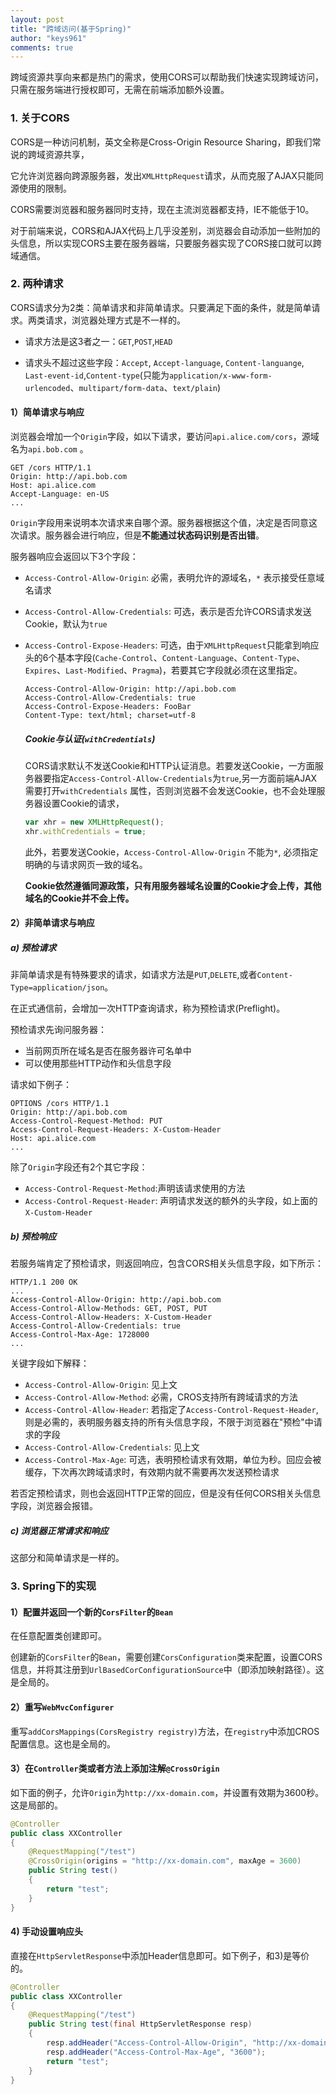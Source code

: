 ```yaml
---
layout: post
title: "跨域访问(基于Spring)"
author: "keys961"
comments: true
---
```


跨域资源共享向来都是热门的需求，使用CORS可以帮助我们快速实现跨域访问，只需在服务端进行授权即可，无需在前端添加额外设置。

### 1. 关于CORS

CORS是一种访问机制，英文全称是Cross-Origin Resource Sharing，即我们常说的跨域资源共享，

它允许浏览器向跨源服务器，发出`XMLHttpRequest`请求，从而克服了AJAX只能同源使用的限制。

CORS需要浏览器和服务器同时支持，现在主流浏览器都支持，IE不能低于10。

对于前端来说，CORS和AJAX代码上几乎没差别，浏览器会自动添加一些附加的头信息，所以实现CORS主要在服务器端，只要服务器实现了CORS接口就可以跨域通信。

### 2. 两种请求

CORS请求分为2类：简单请求和非简单请求。只要满足下面的条件，就是简单请求。两类请求，浏览器处理方式是不一样的。

- 请求方法是这3者之一：`GET`,`POST`,`HEAD`

- 请求头不超过这些字段：`Accept`, `Accept-language`, `Content-languange`, `Last-event-id`,`Content-type`(只能为`application/x-www-form-urlencoded`、`multipart/form-data`、`text/plain`)


#### 1）简单请求与响应

  浏览器会增加一个`Origin`字段，如以下请求，要访问`api.alice.com/cors`，源域名为`api.bob.com` 。

  ```http
GET /cors HTTP/1.1
Origin: http://api.bob.com
Host: api.alice.com
Accept-Language: en-US
...
  ```

  `Origin`字段用来说明本次请求来自哪个源。服务器根据这个值，决定是否同意这次请求。服务器会进行响应，但是**不能通过状态码识别是否出错**。

  服务器响应会返回以下3个字段：

  - `Access-Control-Allow-Origin`: 必需，表明允许的源域名，`*` 表示接受任意域名请求

  - `Access-Control-Allow-Credentials`: 可选，表示是否允许CORS请求发送Cookie，默认为`true`

  - `Access-Control-Expose-Headers`: 可选，由于`XMLHttpRequest`只能拿到响应头的6个基本字段(`Cache-Control`、`Content-Language`、`Content-Type`、`Expires`、`Last-Modified`、`Pragma`)，若要其它字段就必须在这里指定。

    ```http
    Access-Control-Allow-Origin: http://api.bob.com
    Access-Control-Allow-Credentials: true
    Access-Control-Expose-Headers: FooBar
    Content-Type: text/html; charset=utf-8
    ```

    ##### Cookie与认证(`withCredentials`)

    CORS请求默认不发送Cookie和HTTP认证消息。若要发送Cookie，一方面服务器要指定`Access-Control-Allow-Credentials`为`true`,另一方面前端AJAX需要打开`withCredentials` 属性，否则浏览器不会发送Cookie，也不会处理服务器设置Cookie的请求，

    ```javascript
    var xhr = new XMLHttpRequest();
    xhr.withCredentials = true;
    ```

    此外，若要发送Cookie，`Access-Control-Allow-Origin` 不能为`*`, 必须指定明确的与请求网页一致的域名。

    **Cookie依然遵循同源政策，只有用服务器域名设置的Cookie才会上传，其他域名的Cookie并不会上传。**

#### 2）非简单请求与响应

##### a) 预检请求

非简单请求是有特殊要求的请求，如请求方法是`PUT`,`DELETE`,或者`Content-Type=application/json`。

在正式通信前，会增加一次HTTP查询请求，称为预检请求(Preflight)。

预检请求先询问服务器：

- 当前网页所在域名是否在服务器许可名单中
- 可以使用那些HTTP动作和头信息字段

请求如下例子：

```http
OPTIONS /cors HTTP/1.1
Origin: http://api.bob.com
Access-Control-Request-Method: PUT
Access-Control-Request-Headers: X-Custom-Header
Host: api.alice.com
...
```

除了`Origin`字段还有2个其它字段：

- `Access-Control-Request-Method`:声明该请求使用的方法
- `Access-Control-Request-Header`: 声明请求发送的额外的头字段，如上面的`X-Custom-Header`

##### b) 预检响应

若服务端肯定了预检请求，则返回响应，包含CORS相关头信息字段，如下所示：

```http
HTTP/1.1 200 OK
...
Access-Control-Allow-Origin: http://api.bob.com
Access-Control-Allow-Methods: GET, POST, PUT
Access-Control-Allow-Headers: X-Custom-Header
Access-Control-Allow-Credentials: true
Access-Control-Max-Age: 1728000
...
```

关键字段如下解释：

- `Access-Control-Allow-Origin`: 见上文
- `Access-Control-Allow-Method`: 必需，CROS支持所有跨域请求的方法
- `Access-Control-Allow-Header`: 若指定了`Access-Control-Request-Header`,则是必需的，表明服务器支持的所有头信息字段，不限于浏览器在"预检"中请求的字段
- `Access-Control-Allow-Credentials`: 见上文
- `Access-Control-Max-Age`: 可选，表明预检请求有效期，单位为秒。回应会被缓存，下次再次跨域请求时，有效期内就不需要再次发送预检请求

若否定预检请求，则也会返回HTTP正常的回应，但是没有任何CORS相关头信息字段，浏览器会报错。

##### c) 浏览器正常请求和响应

这部分和简单请求是一样的。

### 3. Spring下的实现

#### 1）配置并返回一个新的`CorsFilter`的`Bean`

在任意配置类创建即可。

创建新的`CorsFilter`的`Bean`，需要创建`CorsConfiguration`类来配置，设置CORS信息，并将其注册到`UrlBasedCorConfigurationSource`中（即添加映射路径）。这是全局的。

#### 2）重写`WebMvcConfigurer`

重写`addCorsMappings(CorsRegistry registry)`方法，在`registry`中添加CROS配置信息。这也是全局的。

#### 3）在`Controller`类或者方法上添加注解`@CrossOrigin`

如下面的例子，允许`Origin`为`http://xx-domain.com`，并设置有效期为3600秒。这是局部的。

```java
@Controller
public class XXController
{
    @RequestMapping("/test")
    @CrossOrigin(origins = "http://xx-domain.com", maxAge = 3600)
    public String test()
    {
        return "test";
    }
}
```

#### 4) 手动设置响应头

直接在`HttpServletResponse`中添加Header信息即可。如下例子，和3)是等价的。

```java
@Controller
public class XXController
{
    @RequestMapping("/test")
    public String test(final HttpServletResponse resp)
    {
        resp.addHeader("Access-Control-Allow-Origin", "http://xx-domain.com");
        resp.addHeader("Access-Control-Max-Age", "3600");
        return "test";
    }
}
```

